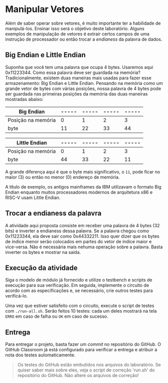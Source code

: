 # Manipular Vetores

Além de saber operar sobre vetores, é muito importante ter a habilidade de manipulá-los. Ensinar isso será o objetivo deste laboratório. Alguns exemplos de manipulação de vetores é extrair certos campos de uma instrução de processador ou então trocar a *endianess* da palavra de dados.

## Big Endian e Little Endian

Suponha que você tem uma palavra que ocupa 4 bytes. Usaremos aqui 0x11223344. Como essa palavra deve ser guardada na memória? Tradicionalmente, existem duas maneiras mais usadas para fazer esse armazenamento: Big Endian e Little Endian. Pensando na memória como um grande vetor de bytes com várias posições, nossa palavra de 4 bytes pode ser guardada nas primeiras posições da memória das duas maneiras mostradas abaixo:

| Big Endian         |-----|-----|-----|-----|
|--------------------|-----|-----|-----|-----|
| Posição na memória |  0  |  1  |  2  |  3  |
|        byte        |  11 |  22 | 33  |  44 |

| Little Endian      |-----|-----|-----|-----|
|--------------------|-----|-----|-----|-----|
| Posição na memória |  0  |  1  |  2  |  3  |
|        byte        |  44 |  33 | 22  |  11 |

A grande diferença aqui é que o byte mais significativo, o `11`, pode ficar no maior (3) ou então no menor (0) endereço de memória.

A título de exemplo, os antigos mainframes da IBM utilizavam o formato Big Endian enquanto muitos processadores modernos de arquitetura x86 e RISC-V usam Little Endian.

## Trocar a endianess da palavra

A atividade aqui proposta consiste em receber uma palavra de 4 bytes (32 bits) e inverter a endianess dessa palavra. Se a palavra chegou como 0x11223344, ela deve sair como 0x44332211. Isso quer dizer que os bytes de índice menor serão colocados em partes do vetor de índice maior e vice-versa. Não é necessária mais nehuma operação sobre a palavra. Basta inverter os bytes e mostrar na saída.

## Execução da atividade

Siga o modelo de módulo já fornecido e utilize o testbench e scripts de execução para sua verificação. Em seguida, implemente o circuito de acordo com as especificações e, se necessário, crie outros testes para verificá-lo.

Uma vez que estiver satisfeito com o circuito, execute o script de testes com `./run-all.sh`. Serão feitos 10 testes: cada um deles mostrará na tela `ERRO` em caso de falha ou `OK` em caso de sucesso.

## Entrega

Para entregar o projeto, basta fazer um *commit* no repositório do GitHub. O GitHub Classroom já está configurado para verificar a entrega e atribuir a nota dos testes automaticamente.

> Os testes do GitHub estão embutidos nos arquivos do laboratório. Se quiser saber mais sobre eles, veja o script de correção 'run.sh' do repositório do GitHub. Não altere os arquivos de correção!